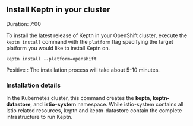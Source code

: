 
## Install Keptn in your cluster
Duration: 7:00

To install the latest release of Keptn in your OpenShift cluster, execute the `keptn install` command with the `platform` flag specifying the target platform you would like to install Keptn on. 


```
keptn install --platform=openshift
```

Positive
: The installation process will take about 5-10 minutes.

### Installation details 

In the Kubernetes cluster, this command creates the **keptn**, **keptn-datastore**, and **istio-system** namespace. While istio-system contains all Istio related resources, keptn and keptn-datastore contain the complete infrastructure to run Keptn. 

